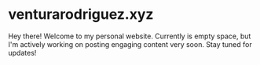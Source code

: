 # venturarodriguez.xyz

Hey there! Welcome to my personal website. Currently is empty space,
but I'm actively working on posting engaging content very soon. Stay tuned for updates!
